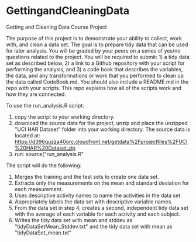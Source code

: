 # GettingandCleaningData
Getting and Cleaning Data Course Project

The purpose of this project is to demonstrate your ability to collect, work with, and clean a data set. The goal is to prepare tidy data that can be used for later analysis. You will be graded by your peers on a series of yes/no questions related to the project. You will be required to submit: 1) a tidy data set as described below, 2) a link to a Github repository with your script for performing the analysis, and 3) a code book that describes the variables, the data, and any transformations or work that you performed to clean up the data called CodeBook.md. You should also include a README.md in the repo with your scripts. This repo explains how all of the scripts work and how they are connected.  

To use the run_analysis.R script:

1. copy the script to your working directory. 
2. download the source data for the project, unzip and place the unzipped "UCI HAR Dataset" folder into your working directory. The source data is located at: https://d396qusza40orc.cloudfront.net/getdata%2Fprojectfiles%2FUCI%20HAR%20Dataset.zip 
3. run: source("run_analysis.R"

The script will do the following:

1. Merges the training and the test sets to create one data set.
2. Extracts only the measurements on the mean and standard deviation for each measurement. 
3. Uses descriptive activity names to name the activities in the data set
4. Appropriately labels the data set with descriptive variable names. 
5. From the data set in step 4, creates a second, independent tidy data set with the average of each variable for each activity and each subject.
6. Writes the tidy data set with mean and stddev as "tidyDataSetMean_Stddev.txt" and the tidy data set with mean as "tidyDataSet_mean.txt"
